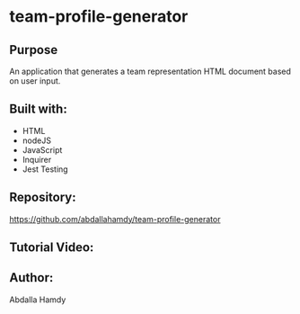 # team-profile-generator

## Purpose
An application that generates a team representation HTML document based on user input.

## Built with: 
* HTML
* nodeJS
* JavaScript
* Inquirer
* Jest Testing

## Repository:
https://github.com/abdallahamdy/team-profile-generator

## Tutorial Video:


## Author:
Abdalla Hamdy